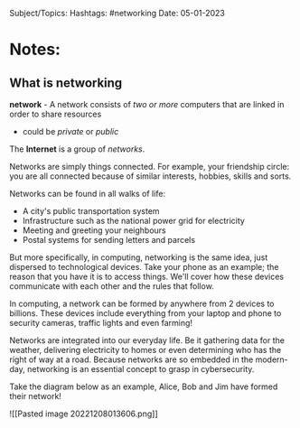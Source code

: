 
Subject/Topics: 
Hashtags: #networking 
Date: 05-01-2023

# Notes:

## What is networking

**network** - A network consists of *two or more* computers that are linked in order to share resources
- could be *private* or *public*

The **Internet** is a group of *networks*.

Networks are simply things connected. For example, your friendship circle: you are all connected because of similar interests, hobbies, skills and sorts.

Networks can be found in all walks of life:

-   A city's public transportation system
-   Infrastructure such as the national power grid for electricity
-   Meeting and greeting your neighbours
-   Postal systems for sending letters and parcels

But more specifically, in computing, networking is the same idea, just dispersed to technological devices. Take your phone as an example; the reason that you have it is to access things. We'll cover how these devices communicate with each other and the rules that follow.

In computing, a network can be formed by anywhere from 2 devices to billions. These devices include everything from your laptop and phone to security cameras, traffic lights and even farming!

Networks are integrated into our everyday life. Be it gathering data for the weather, delivering electricity to homes or even determining who has the right of way at a road. Because networks are so embedded in the modern-day, networking is an essential concept to grasp in cybersecurity.

Take the diagram below as an example, Alice, Bob and Jim have formed their network! 

![[Pasted image 20221208013606.png]]

